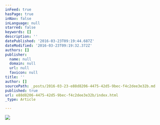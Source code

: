 ```yaml
---
inFeed: true
hasPage: true
inNav: false
inLanguage: null
starred: false
keywords: []
description: ''
datePublished: '2016-03-23T09:19:44.687Z'
dateModified: '2016-03-23T09:19:32.372Z'
authors: []
publisher:
  name: null
  domain: null
  url: null
  favicon: null
title: ''
author: []
sourcePath: _posts/2016-03-23-e88d8206-4475-42d5-9bec-f4c2dee3e32b.md
published: true
url: e88d8206-4475-42d5-9bec-f4c2dee3e32b/index.html
_type: Article

---
```

![](https://the-grid-user-content.s3-us-west-2.amazonaws.com/c061b0b3-0510-48e6-88dc-07d9901faf4f.jpg)
